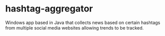 # hashtag-aggregator

Windows app based in Java that collects news based on certain hashtags from multiple social media websites allowing trends to be tracked. 
